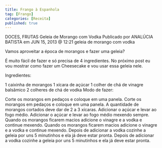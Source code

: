 ```yaml
---
title: Frango à Espanhola
tag: [Frango]
categories: [Receita]
published: true
---
```


DOCES, FRUTAS
Geleia de Morango com Vodka
Publicado por ANALÚCIA BATISTA em JUN 15, 2013 @ 12:21
geleia de morango com vodka

Vamos aproveitar a época de morangos e fazer uma geleia?

É muito fácil de fazer e só precisa de 4 ingredientes. No próximo post eu vou mostrar como fazer um Cheesecake e vou usar essa geleia nele.

Ingredientes:

1 caixinha de morangos
1 xícara de açúcar
1 colher de chá de vinagre balsâmico
2 colheres de chá de vodka
Modo de fazer:

Corte os morangos em pedaços e coloque em uma panela.
Corte os morangos em pedaços e coloque em uma panela. A quantidade de morangos cortados deve dar de 2 a 3 xícaras.
Adicionar o açúcar e levar ao fogo médio.
Adicionar o açúcar e levar ao fogo médio mexendo sempre.
Quando os morangos ficarem macios adicione o vinagre e a vodka e continue mexendo.
Quando os morangos ficarem macios adicione o vinagre e a vodka e continue mexendo.
Depois de adicionar a vodka cozinhe a geleia por uns 5 minutinhos e ela já deve estar pronta. 
Depois de adicionar a vodka cozinhe a geleia por uns 5 minutinhos e ela já deve estar pronta.
